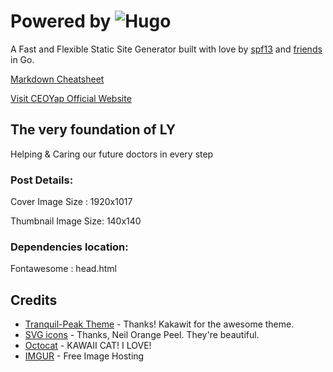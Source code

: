 # Powered by ![Hugo](https://raw.githubusercontent.com/gohugoio/hugoDocs/master/static/img/hugo-logo.png)
A Fast and Flexible Static Site Generator built with love by [spf13](http://spf13.com/) and [friends](https://github.com/gohugoio/hugo/graphs/contributors) in Go.

[Markdown Cheatsheet](https://github.com/adam-p/markdown-here/wiki/Markdown-Cheatsheet)

[Visit CEOYap Official Website](https://ceoyap.github.io)

## The very foundation of LY

Helping & Caring our future doctors in every step

### Post Details:

Cover Image Size : 1920x1017

Thumbnail Image Size: 140x140


### Dependencies location:
Fontawesome : head.html

## Credits

- [Tranquil-Peak Theme](https://github.com/kakawait/hugo-tranquilpeak-theme) - Thanks! Kakawit for the awesome theme.
- [SVG icons](https://github.com/neilorangepeel/Free-Social-Icons) - Thanks, Neil Orange Peel. They're beautiful.
- [Octocat](https://octodex.github.com/) - KAWAII CAT! I LOVE!
- [IMGUR](https://imgur.com/) - Free Image Hosting
